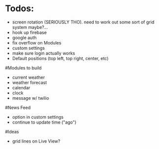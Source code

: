 # Todos:
- screen rotation (SERIOUSLY THO). need to work out some sort of grid system maybe?...
- hook up firebase
- google auth
- fix overflow on Modules
- custom settings
- make sure login actually works
- Default positions (top left, top right, center, etc)

#Modules to build
- current weather
- weather forecast
- calendar
- clock
- message w/ twilio

#News Feed
- option in custom settings
- continue to update time ("ago")

#Ideas
- grid lines on Live View?

